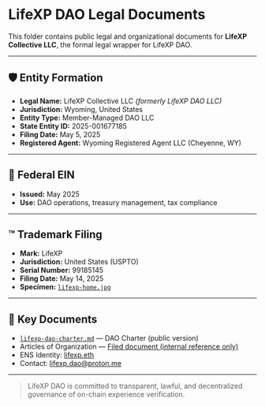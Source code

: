 # LifeXP DAO Legal Documents

This folder contains public legal and organizational documents for **LifeXP Collective LLC**, the formal legal wrapper for LifeXP DAO.

---

## 🛡 Entity Formation

- **Legal Name:** LifeXP Collective LLC *(formerly LifeXP DAO LLC)*
- **Jurisdiction:** Wyoming, United States
- **Entity Type:** Member-Managed DAO LLC
- **State Entity ID:** 2025-001677185
- **Filing Date:** May 5, 2025
- **Registered Agent:** Wyoming Registered Agent LLC (Cheyenne, WY)

---

## 🧾 Federal EIN

- **Issued:** May 2025
- **Use:** DAO operations, treasury management, tax compliance

---

## ™ Trademark Filing

- **Mark:** LifeXP
- **Jurisdiction:** United States (USPTO)
- **Serial Number:** 99185145
- **Filing Date:** May 14, 2025
- **Specimen:** [`lifexp-home.jpg`](../screenshots/lifexp-home.jpg)

---

## 🔗 Key Documents

- [`lifexp-dao-charter.md`](./lifexp-dao-charter.md) — DAO Charter (public version)
- Articles of Organization — [Filed document (internal reference only)](https://github.com/lifexp-dao/lifexp-public)
- ENS Identity: [lifexp.eth](https://app.ens.domains/name/lifexp.eth)
- Contact: [lifexp.dao@proton.me](mailto:lifexp.dao@proton.me)

---

> LifeXP DAO is committed to transparent, lawful, and decentralized governance of on-chain experience verification.
